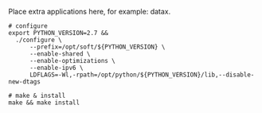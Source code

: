 Place extra applications here, for example: datax.


```shell
# configure
export PYTHON_VERSION=2.7 &&
  ./configure \
      --prefix=/opt/soft/${PYTHON_VERSION} \
      --enable-shared \
      --enable-optimizations \
      --enable-ipv6 \
      LDFLAGS=-Wl,-rpath=/opt/python/${PYTHON_VERSION}/lib,--disable-new-dtags

# make & install
make && make install
```